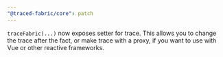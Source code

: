 ```yaml
---
"@traced-fabric/core": patch
---
```


`traceFabric(...)` now exposes setter for trace. This allows you to change the trace after the fact, or make trace with a proxy, if you want to use with Vue or other reactive frameworks.
